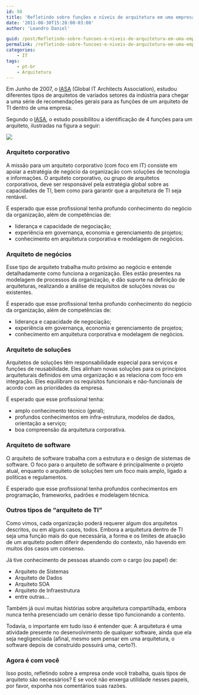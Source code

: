 ```yaml
---
id: 50
title: 'Refletindo sobre funções e níveis de arquitetura em uma empresa'
date: '2011-08-30T15:28:00-03:00'
author: 'Leandro Daniel'

guid: /post/Refletindo-sobre-funcoes-e-niveis-de-arquitetura-em-uma-empresa.aspx
permalink: /refletindo-sobre-funcoes-e-niveis-de-arquitetura-em-uma-empresa/
categories:
    - IT
tags:
    - pt-br
    - Arquitetura
---
```


Em Junho de 2007, o [IASA](http://www.iasahome.org) (Global IT Architects Association), estudou diferentes tipos de arquitetos de variados setores da indústria para chegar a uma série de recomendações gerais para as funções de um arquiteto de TI dentro de uma empresa.

Segundo o [IASA](http://www.iasahome.org), o estudo possibilitou a identificação de 4 funções para um arquiteto, ilustradas na figura a seguir:

![](http://leandrodaniel.com/pics/ArchitectRoles.png)

### Arquiteto corporativo

A missão para um arquiteto corporativo (com foco em IT) consiste em apoiar a estratégia de negócio da organização com soluções de tecnologia e informações. O arquiteto corporativo, ou grupo de arquitetos corporativos, deve ser responsável pela estratégia global sobre as capacidades de TI, bem como para garantir que a arquitetura de TI seja rentável.

É esperado que esse profissional tenha profundo conhecimento do negócio da organização, além de competências de:

- liderança e capacidade de negociação;
- experiência em governança, economia e gerenciamento de projetos;
- conhecimento em arquitetura corporativa e modelagem de negócios.

### Arquiteto de negócios

Esse tipo de arquiteto trabalha muito próximo ao negócio e entende detalhadamente como funciona a organização. Eles estão presentes na modelagem de processos da organização, e dão suporte na definição de arquiteturas, realizando a análise de requisitos de soluções novas ou existentes.

É esperado que esse profissional tenha profundo conhecimento do negócio da organização, além de competências de:

- liderança e capacidade de negociação;
- experiência em governança, economia e gerenciamento de projetos;
- conhecimento em arquitetura corporativa e modelagem de negócios.

### Arquiteto de soluções

Arquitetos de soluções têm responsabilidade especial para serviços e funções de reusabilidade. Eles alinham novas soluções para os princípios arquiteturais definidos em uma organização e as relaciona com foco em integração. Eles equilibram os requisitos funcionais e não-funcionais de acordo com as prioridades da empresa.

É esperado que esse profissional tenha:

- amplo conhecimento técnico (geral);
- profundos conhecimentos em infra-estrutura, modelos de dados, orientação a serviço;
- boa compreensão da arquitetura corporativa.

### Arquiteto de software

O arquiteto de software trabalha com a estrutura e o design de sistemas de software. O foco para o arquiteto de software é principalmente o projeto atual, enquanto o arquiteto de soluções tem um foco mais amplo, ligado a políticas e regulamentos.

É esperado que esse profissional tenha profundos conhecimentos em programação, frameworks, padrões e modelagem técnica.

### Outros tipos de “arquiteto de TI”

Como vimos, cada organização poderá requerer algum dos arquitetos descritos, ou em alguns casos, todos. Embora a arquitetura dentro de TI seja uma função mais do que necessária, a forma e os limites de atuação de um arquiteto podem diferir dependendo do contexto, não havendo em muitos dos casos um consenso.

Já tive conhecimento de pessoas atuando com o cargo (ou papel) de:

- Arquiteto de Sistemas
- Arquiteto de Dados
- Arquiteto SOA
- Arquiteto de Infraestrutura
- entre outras…

Também já ouvi muitas histórias sobre arquitetura compartilhada, embora nunca tenha presenciado um cenário desse tipo funcionando a contento.

Todavia, o importante em tudo isso é entender que: A arquitetura é uma atividade presente no desenvolvimento de qualquer software, ainda que ela seja negligenciada (afinal, mesmo sem pensar em uma arquitetura, o software depois de construído possuirá uma, certo?).

### Agora é com você

Isso posto, refletindo sobre a empresa onde você trabalha, quais tipos de arquiteto são necessários? E se você não enxerga utilidade nesses papeis, por favor, exponha nos comentários suas razões.
